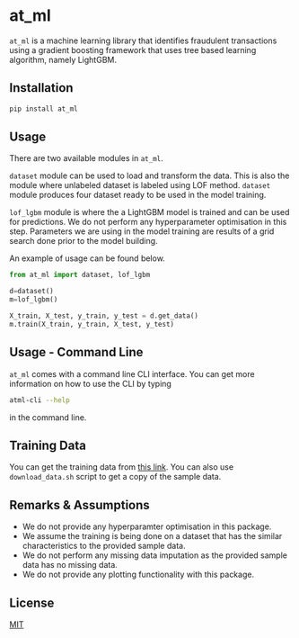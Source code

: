 # at_ml
`at_ml` is a machine learning library that identifies fraudulent transactions 
using a gradient boosting framework that uses tree based learning algorithm, namely LightGBM.

## Installation

```bash
pip install at_ml
```

## Usage

There are two available modules in `at_ml`. 

`dataset` module can be used to load and transform the data.
This is also the module where unlabeled dataset is labeled using LOF method. `dataset` module produces four
dataset ready to be used in the model training.

`lof_lgbm` module is where the a LightGBM model is trained and can be used for predictions. We do not perform any hyperparameter optimisation
in this step. Parameters we are using in the model training are results of a grid search done prior to the 
model building.

An example of usage can be found below.
```python
from at_ml import dataset, lof_lgbm

d=dataset()
m=lof_lgbm()

X_train, X_test, y_train, y_test = d.get_data()
m.train(X_train, y_train, X_test, y_test)
```

## Usage - Command Line

`at_ml` comes with a command line CLI interface. You can get more information on how to use the CLI by typing
```bash
atml-cli --help
```
in the command line.

## Training Data
You can get the training data from [this link](https://at-ml.s3-ap-southeast-2.amazonaws.com/data.csv).
You can also use `download_data.sh` script to get a copy of the sample data. 

## Remarks & Assumptions

- We do not provide any hyperparamter optimisation in this package.
- We assume the training is being done on a dataset that has the similar characteristics to the 
provided sample data.
- We do not perform any missing data imputation as the provided sample data has no missing data.
- We do not provide any plotting functionality with this package.

## License

[MIT](https://choosealicense.com/licenses/mit/)

 

